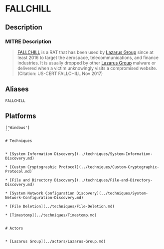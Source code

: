 
# FALLCHILL

## Description

### MITRE Description

> [FALLCHILL](https://attack.mitre.org/software/S0181) is a RAT that has been used by [Lazarus Group](https://attack.mitre.org/groups/G0032) since at least 2016 to target the aerospace, telecommunications, and finance industries. It is usually dropped by other [Lazarus Group](https://attack.mitre.org/groups/G0032) malware or delivered when a victim unknowingly visits a compromised website. (Citation: US-CERT FALLCHILL Nov 2017)

## Aliases

```
FALLCHILL
```

## Platforms

```
['Windows']
``

# Techniques


* [System Information Discovery](../techniques/System-Information-Discovery.md)

* [Custom Cryptographic Protocol](../techniques/Custom-Cryptographic-Protocol.md)
    
* [File and Directory Discovery](../techniques/File-and-Directory-Discovery.md)
    
* [System Network Configuration Discovery](../techniques/System-Network-Configuration-Discovery.md)
    
* [File Deletion](../techniques/File-Deletion.md)
    
* [Timestomp](../techniques/Timestomp.md)
    

# Actors


* [Lazarus Group](../actors/Lazarus-Group.md)

